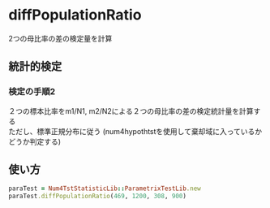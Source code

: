 diffPopulationRatio
===================
2つの母比率の差の検定量を計算

## 統計的検定
### 検定の手順2

２つの標本比率をm1/N1, m2/N2による２つの母比率の差の検定統計量を計算する  
ただし、標準正規分布に従う
(num4hypothtstを使用して棄却域に入っているかどうか判定する)

## 使い方

```ruby
paraTest = Num4TstStatisticLib::ParametrixTestLib.new
paraTest.diffPopulationRatio(469, 1200, 308, 900)
```

